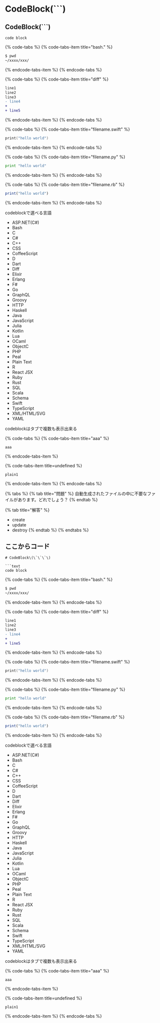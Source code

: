 # CodeBlock\(\`\`\`\)

## CodeBlock\(\`\`\`\)

```text
code block
```

{% code-tabs %}
{% code-tabs-item title="bash." %}
```bash
$ pwd
~/xxxx/xxx/
```
{% endcode-tabs-item %}
{% endcode-tabs %}

{% code-tabs %}
{% code-tabs-item title="diff" %}
```diff
line1
line2
line3
- line4
+
+ line5
```
{% endcode-tabs-item %}
{% endcode-tabs %}

{% code-tabs %}
{% code-tabs-item title="filename.swift" %}
```swift
print("hello world")
```
{% endcode-tabs-item %}
{% endcode-tabs %}

{% code-tabs %}
{% code-tabs-item title="filename.py" %}
```python
print "hello world"
```
{% endcode-tabs-item %}
{% endcode-tabs %}

{% code-tabs %}
{% code-tabs-item title="filename.rb" %}
```ruby
print("hello world")
```
{% endcode-tabs-item %}
{% endcode-tabs %}

codeblockで選べる言語

* ASP.NET\(C\#\)
* Bash
* C
* C\#
* C++
* CSS
* CoffeeScript
* D
* Dart
* Diff
* Elixir
* Erlang
* F\#
* Go
* GraphQL
* Groovy
* HTTP
* Haskell
* Java
* JavaScript
* Julia
* Kotlin
* Lua
* OCaml
* ObjectC
* PHP
* Peal
* Plain Text
* R
* React JSX
* Ruby
* Rust
* SQL
* Scala
* Schema
* Swift
* TypeScript
* XML/HTML/SVG
* YAML

codeblockはタブで複数も表示出来る

{% code-tabs %}
{% code-tabs-item title="aaa" %}
```text
aaa
```
{% endcode-tabs-item %}

{% code-tabs-item title=undefined %}
```text
plain1
```
{% endcode-tabs-item %}
{% endcode-tabs %}

{% tabs %}
{% tab title="問題" %}
自動生成されたファイルの中に不要なファイルがあります。どれでしょう？
{% endtab %}

{% tab title="解答" %}
* create
* update
* destroy
{% endtab %}
{% endtabs %}

## ここからコード

```text
# CodeBlock\(\`\`\`\)

```text
code block
```
{% code-tabs %}
{% code-tabs-item title="bash." %}
```bash
$ pwd
~/xxxx/xxx/
```
{% endcode-tabs-item %}
{% endcode-tabs %}

{% code-tabs %}
{% code-tabs-item title="diff" %}
```diff
line1
line2
line3
- line4
+
+ line5
```
{% endcode-tabs-item %}
{% endcode-tabs %}

{% code-tabs %}
{% code-tabs-item title="filename.swift" %}
```swift
print("hello world")
```
{% endcode-tabs-item %}
{% endcode-tabs %}

{% code-tabs %}
{% code-tabs-item title="filename.py" %}
```python
print "hello world"
```
{% endcode-tabs-item %}
{% endcode-tabs %}

{% code-tabs %}
{% code-tabs-item title="filename.rb" %}
```ruby
print("hello world")
```
{% endcode-tabs-item %}
{% endcode-tabs %}

codeblockで選べる言語

* ASP.NET\(C\#\)
* Bash
* C
* C\#
* C++
* CSS
* CoffeeScript
* D
* Dart
* Diff
* Elixir
* Erlang
* F\#
* Go
* GraphQL
* Groovy
* HTTP
* Haskell
* Java
* JavaScript
* Julia
* Kotlin
* Lua
* OCaml
* ObjectC
* PHP
* Peal
* Plain Text
* R
* React JSX
* Ruby
* Rust
* SQL
* Scala
* Schema
* Swift
* TypeScript
* XML/HTML/SVG
* YAML

codeblockはタブで複数も表示出来る

{% code-tabs %}
{% code-tabs-item title="aaa" %}
```text
aaa
```
{% endcode-tabs-item %}

{% code-tabs-item title=undefined %}
```text
plain1
```
{% endcode-tabs-item %}
{% endcode-tabs %}
```

